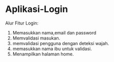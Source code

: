 # Aplikasi-Login

Alur Fitur Login:
1. Memasukkan nama,email dan password
2. Memvalidasi masukan.
3. memvalidasi pengguna dengan deteksi wajah.
4. memasukkan nama ibu untuk validasi.
5. Menampilkan halaman home.
